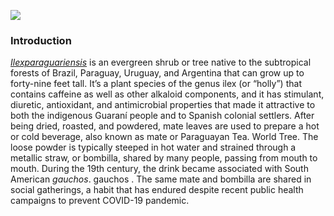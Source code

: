 <a href="https://www.juncture-digital.org"><img src="https://juncture-digital.github.io/juncture/static/images/ve-button.png"></a>

<param ve-config 
       title="Yerba Mate: From Sacred Drink to Caffeinated Star"
       source-image="https://upload.wikimedia.org/wikipedia/commons/b/bf/Timber_between_Larch_Mountain_and_Mount_Hood_%284587520152%29.jpg"
       banner="https://upload.wikimedia.org/wikipedia/commons/b/bf/Timber_between_Larch_Mountain_and_Mount_Hood_%284587520152%29.jpg"
       author="Hannah Hardenbergh"
       layout="vertical">

### Introduction
[_Ilexparaguariensis_](https://powo.science.kew.org/taxon/urn:lsid:ipni.org:names:315555-2) is an evergreen shrub or tree native to the subtropical forests of Brazil, Paraguay, Uruguay, and Argentina that can grow up to forty-nine feet tall. It’s a plant species of the genus ilex (or “holly”) that contains caffeine as well as other alkaloid components, and it has stimulant, diuretic, antioxidant, and antimicrobial properties that made it attractive to both the indigenous Guaraní people and to Spanish colonial settlers. After being dried, roasted, and powdered, mate leaves are used to prepare a hot or cold beverage, also known as mate or Paraguayan Tea. World Tree. The loose powder is typically steeped in hot water and strained through a metallic straw, or bombilla, shared by many people, passing from mouth to mouth. During the 19th century, the drink became associated with South American *gauchos*. gauchos . The same mate and bombilla are shared in social gatherings, a habit that has endured despite recent public health campaigns to prevent COVID-19 pandemic.

<param ve-image label="*Hamatsa Emerging From The Woods*, 1914. Photo by E.S. Curtis." description="Photograph" license="public domain" url="https://upload.wikimedia.org/wikipedia/commons/5/52/Hamatsa_shaman.jpg" region="468,765,612,418">

<param ve-image label="James Ward Sketch of Larch Tree, 1859" description="Photograph" license="public domain"
       url="https://upload.wikimedia.org/wikipedia/commons/d/dd/James_Ward_-_Larch_Tree_-_Google_Art_Project.jpg">

<param ve-entity eid="Q155" title="Brazil">
<param ve-entity eid="Q267376" title="World Tree">
<param ve-entity eid="Q210377" title="gauchos">
<param ve-entity eid="Q46429" title=“Guaraní people”>
<param ve-entity eid="Q84263196" title=“COVID-19 pandemic”>



